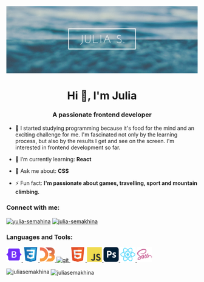 <img src="https://github.com/JuliaSemakhina/juliasemakhina/blob/main/French%20Flower%20Tumblr%20Banner.png">

<h1 align="center">Hi 👋, I'm Julia</h1>
<h3 align="center">A passionate frontend developer</h3>

- 🔭 I started studying programming because it's food for the mind and an exciting challenge for me. I'm fascinated not only by the learning process, but also by the results I get and see on the screen. I'm interested in frontend development so far. 

- 🌱 I’m currently learning: **React**

- 💬 Ask me about:  **CSS**

- ⚡ Fun fact:  **I'm passionate about games, travelling, sport and mountain climbing.**

<h3 align="left">Connect with me:</h3>
<p align="left">
<a href="https://codepen.io/yulia-semahina" target="blank"><img align="center" src="https://cdn.jsdelivr.net/npm/simple-icons@3.0.1/icons/codepen.svg" alt="yulia-semahina" height="30" width="40" /></a>
<a href="https://linkedin.com/in/julia-semakhina" target="blank"><img align="center" src="https://cdn.jsdelivr.net/npm/simple-icons@3.0.1/icons/linkedin.svg" alt="julia-semakhina" height="30" width="40" /></a>

</p>

<h3 align="left">Languages and Tools:</h3>
<p align="left"> <a href="https://getbootstrap.com" target="_blank"> <img src="https://github.com/devicons/devicon/blob/master/icons/bootstrap/bootstrap-plain.svg" alt="bootstrap" width="40" height="40"/> </a> <a href="https://www.w3schools.com/css/" target="_blank"> <img src="https://github.com/devicons/devicon/blob/master/icons/css3/css3-original.svg" alt="css3" width="40" height="40"/> </a> <a href="https://d3js.org/" target="_blank"> <img src="https://github.com/devicons/devicon/blob/master/icons/d3js/d3js-original.svg" alt="d3js" width="40" height="40"/> </a> <a href="https://git-scm.com/" target="_blank"> <img src="https://www.vectorlogo.zone/logos/git-scm/git-scm-icon.svg" alt="git" width="40" height="40"/> </a> <a href="https://www.w3.org/html/" target="_blank"> <img src="https://github.com/devicons/devicon/blob/master/icons/html5/html5-original.svg" alt="html5" width="40" height="40"/> </a> <a href="https://developer.mozilla.org/en-US/docs/Web/JavaScript" target="_blank"> <img src="https://github.com/devicons/devicon/blob/master/icons/javascript/javascript-original.svg" alt="javascript" width="40" height="40"/> </a> <a href="https://www.photoshop.com/en" target="_blank"> <img src="https://github.com/devicons/devicon/blob/master/icons/photoshop/photoshop-plain.svg" alt="photoshop" width="40" height="40"/> </a> <a href="https://reactjs.org/" target="_blank"> <img src="https://github.com/devicons/devicon/blob/master/icons/react/react-original.svg" alt="react" width="40" height="40"/> </a> <a href="https://sass-lang.com" target="_blank"> <img src="https://github.com/devicons/devicon/blob/master/icons/sass/sass-original.svg" alt="sass" width="40" height="40"/> </a> </p>

<p><img align="left" src="https://github-readme-stats.vercel.app/api/top-langs?username=juliasemakhina&show_icons=true&locale=en&layout=compact" alt="juliasemakhina" /></p>

<p>&nbsp;<img align="center" src="https://github-readme-stats.vercel.app/api?username=juliasemakhina&show_icons=true&locale=en" alt="juliasemakhina" /></p>


<!--
**JuliaSemakhina/juliasemakhina** is a ✨ _special_ ✨ repository because its `README.md` (this file) appears on your GitHub profile.

Here are some ideas to get you started:

- 🔭 I’m currently working on ...
- 🌱 I’m currently learning ...
- 👯 I’m looking to collaborate on ...
- 🤔 I’m looking for help with ...
- 💬 Ask me about ...
- 📫 How to reach me: ...
- 😄 Pronouns: ...
- ⚡ Fun fact: ...
-->
